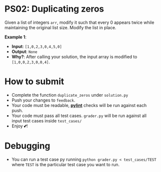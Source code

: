 # PS02: Duplicating zeros

Given a list of integers `arr`, modify it such that every 0 appears twice while maintaining the original list size. Modify the list in place.

**Example 1**:
* **Input**: `[1,0,2,3,0,4,5,0]`
* **Output**: `None`
* **Why?**: After calling your solution, the input array is modified to `[1,0,0,2,3,0,0,4]`.

# How to submit

* Complete the function `duplicate_zeros` under `solution.py`
* Push your changes to `feedback`.
* Your code must be readable, [**pylint**](https://www.pylint.org/) checks will be run against each push.
* Your code must pass all test cases. `grader.py` will be run against all input test cases inside `test_cases/`
* Enjoy 💕!

# Debugging

* You can run a test case py running `python grader.py < test_cases/TEST` where `TEST` is the particular test case you want to run.
